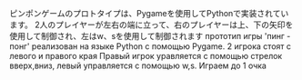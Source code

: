 ピンポンゲームのプロトタイプは、Pygameを使用してPythonで実装されています。
2人のプレイヤーが左右の端に立って、右のプレイヤーは上、下の矢印を使用して制御され、左はw、sを使用して制御されます
прототип игры 'пинг - понг' реализован на языке Python с помощью Pygame.
2 игрока стоят с левого и правого края Правый игрок уравляется с помощью стрелок вверх,вниз, левый управляется с помощью w,s. Играем до 1 очка
